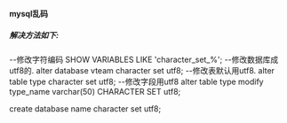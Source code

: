 #### mysql乱码
##### 解决方法如下:
--修改字符编码
SHOW VARIABLES LIKE 'character_set_%';
--修改数据库成utf8的.
alter database vteam character set utf8;
--修改表默认用utf8.
alter table type character set utf8;
--修改字段用utf8
alter table type modify type_name varchar(50) CHARACTER SET utf8;

create database name character set utf8;